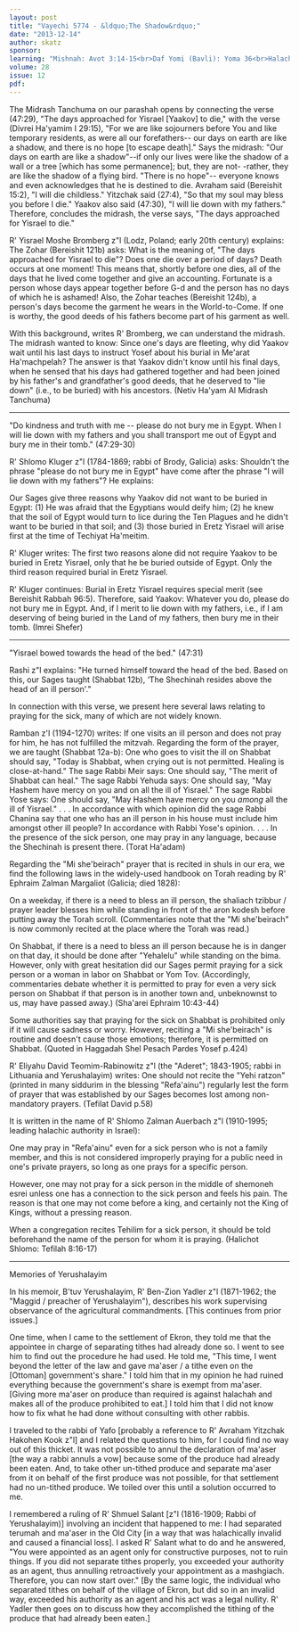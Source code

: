 ```yaml
---
layout: post
title: "Vayechi 5774 - &ldquo;The Shadow&rdquo;"
date: "2013-12-14"
author: skatz
sponsor: 
learning: "Mishnah: Avot 3:14-15<br>Daf Yomi (Bavli): Yoma 36<br>Halachah: Mishnah Berurah 320:6-8"
volume: 28
issue: 12
pdf: 
---
```


The Midrash Tanchuma on our parashah opens by connecting the verse (47:29), "The days approached for Yisrael \[Yaakov\] to die," with the verse (Divrei Ha'yamim I 29:15), "For we are like sojourners before You and like temporary residents, as were all our forefathers-- our days on earth are like a shadow, and there is no hope \[to escape death\]." Says the midrash: "Our days on earth are like a shadow"--if only our lives were like the shadow of a wall or a tree \[which has some permanence\]; but, they are not- -rather, they are like the shadow of a flying bird. "There is no hope"-- everyone knows and even acknowledges that he is destined to die. Avraham said (Bereishit 15:2), "I will die childless." Yitzchak said (27:4), "So that my soul may bless you before I die." Yaakov also said (47:30), "I will lie down with my fathers." Therefore, concludes the midrash, the verse says, "The days approached for Yisrael to die."

R' Yisrael Moshe Bromberg z"l (Lodz, Poland; early 20th century) explains: The Zohar (Bereishit 121b) asks: What is the meaning of, "The days approached for Yisrael to die"? Does one die over a period of days? Death occurs at one moment! This means that, shortly before one dies, all of the days that he lived come together and give an accounting. Fortunate is a person whose days appear together before G-d and the person has no days of which he is ashamed! Also, the Zohar teaches (Bereishit 124b), a person's days become the garment he wears in the World-to-Come. If one is worthy, the good deeds of his fathers become part of his garment as well.

With this background, writes R' Bromberg, we can understand the midrash. The midrash wanted to know: Since one's days are fleeting, why did Yaakov wait until his last days to instruct Yosef about his burial in Me'arat Ha'machpelah? The answer is that Yaakov didn't know until his final days, when he sensed that his days had gathered together and had been joined by his father's and grandfather's good deeds, that he deserved to "lie down" (i.e., to be buried) with his ancestors. (Netiv Ha'yam Al Midrash Tanchuma)

********

"Do kindness and truth with me -- please do not bury me in Egypt. When I will lie down with my fathers and you shall transport me out of Egypt and bury me in their tomb." (47:29-30)

R' Shlomo Kluger z"l (1784-1869; rabbi of Brody, Galicia) asks: Shouldn't the phrase "please do not bury me in Egypt" have come after the phrase "I will lie down with my fathers"? He explains:

Our Sages give three reasons why Yaakov did not want to be buried in Egypt: (1) He was afraid that the Egyptians would deify him; (2) he knew that the soil of Egypt would turn to lice during the Ten Plagues and he didn't want to be buried in that soil; and (3) those buried in Eretz Yisrael will arise first at the time of Techiyat Ha'meitim.

R' Kluger writes: The first two reasons alone did not require Yaakov to be buried in Eretz Yisrael, only that he be buried outside of Egypt. Only the third reason required burial in Eretz Yisrael.

R' Kluger continues: Burial in Eretz Yisrael requires special merit (see Bereishit Rabbah 96:5). Therefore, said Yaakov: Whatever you do, please do not bury me in Egypt. And, if I merit to lie down with my fathers, i.e., if I am deserving of being buried in the Land of my fathers, then bury me in their tomb. (Imrei Shefer)

********

"Yisrael bowed towards the head of the bed." (47:31)

Rashi z"l explains: "He turned himself toward the head of the bed. Based on this, our Sages taught (Shabbat 12b), &lsquo;The Shechinah resides above the head of an ill person'."

In connection with this verse, we present here several laws relating to praying for the sick, many of which are not widely known.

Ramban z'l (1194-1270) writes: If one visits an ill person and does not pray for him, he has not fulfilled the mitzvah. Regarding the form of the prayer, we are taught (Shabbat 12a-b): One who goes to visit the ill on Shabbat should say, "Today is Shabbat, when crying out is not permitted. Healing is close-at-hand." The sage Rabbi Meir says: One should say, "The merit of Shabbat can heal." The sage Rabbi Yehuda says: One should say, "May Hashem have mercy on you and on all the ill of Yisrael." The sage Rabbi Yose says: One should say, "May Hashem have mercy on you *among* all the ill of Yisrael." . . . In accordance with which opinion did the sage Rabbi Chanina say that one who has an ill person in his house must include him amongst other ill people? In accordance with Rabbi Yose's opinion. . . . In the presence of the sick person, one may pray in any language, because the Shechinah is present there. (Torat Ha'adam)

Regarding the "Mi she'beirach" prayer that is recited in shuls in our era, we find the following laws in the widely-used handbook on Torah reading by R' Ephraim Zalman Margaliot (Galicia; died 1828):

On a weekday, if there is a need to bless an ill person, the shaliach tzibbur / prayer leader blesses him while standing in front of the aron kodesh before putting away the Torah scroll. (Commentaries note that the "Mi she'beirach" is now commonly recited at the place where the Torah was read.)

On Shabbat, if there is a need to bless an ill person because he is in danger on that day, it should be done after "Yehalelu" while standing on the bima. However, only with great hesitation did our Sages permit praying for a sick person or a woman in labor on Shabbat or Yom Tov. (Accordingly, commentaries debate whether it is permitted to pray for even a very sick person on Shabbat if that person is in another town and, unbeknownst to us, may have passed away.) (Sha'arei Ephraim 10:43-44)

Some authorities say that praying for the sick on Shabbat is prohibited only if it will cause sadness or worry. However, reciting a "Mi she'beirach" is routine and doesn't cause those emotions; therefore, it is permitted on Shabbat. (Quoted in Haggadah Shel Pesach Pardes Yosef p.424)

R' Eliyahu David Teomim-Rabinowitz z"l (the "Aderet"; 1843-1905; rabbi in Lithuania and Yerushalayim) writes: One should not recite the "Yehi ratzon" (printed in many siddurim in the blessing "Refa'ainu") regularly lest the form of prayer that was established by our Sages becomes lost among non-mandatory prayers. (Tefilat David p.58)

It is written in the name of R' Shlomo Zalman Auerbach z"l (1910-1995; leading halachic authority in Israel):

One may pray in "Refa'ainu" even for a sick person who is not a family member, and this is not considered improperly praying for a public need in one's private prayers, so long as one prays for a specific person.

However, one may not pray for a sick person in the middle of shemoneh esrei unless one has a connection to the sick person and feels his pain. The reason is that one may not come before a king, and certainly not the King of Kings, without a pressing reason.

When a congregation recites Tehilim for a sick person, it should be told beforehand the name of the person for whom it is praying. (Halichot Shlomo: Tefilah 8:16-17)

********

Memories of Yerushalayim

In his memoir, B'tuv Yerushalayim, R' Ben-Zion Yadler z"l (1871-1962; the "Maggid / preacher of Yerushalayim"), describes his work supervising observance of the agricultural commandments. \[This continues from prior issues.\]

One time, when I came to the settlement of Ekron, they told me that the appointee in charge of separating tithes had already done so. I went to see him to find out the procedure he had used. He told me, "This time, I went beyond the letter of the law and gave ma'aser / a tithe even on the \[Ottoman\] government's share." I told him that in my opinion he had ruined everything because the government's share is exempt from ma'aser. \[Giving more ma'aser on produce than required is against halachah and makes all of the produce prohibited to eat.\] I told him that I did not know how to fix what he had done without consulting with other rabbis.

I traveled to the rabbi of Yafo \[probably a reference to R' Avraham Yitzchak Hakohen Kook z"l\] and I related the questions to him, for I could find no way out of this thicket. It was not possible to annul the declaration of ma'aser \[the way a rabbi annuls a vow\] because some of the produce had already been eaten. And, to take other un-tithed produce and separate ma'aser from it on behalf of the first produce was not possible, for that settlement had no un-tithed produce. We toiled over this until a solution occurred to me.

I remembered a ruling of R' Shmuel Salant \[z"l (1816-1909; Rabbi of Yerushalayim)\] involving an incident that happened to me: I had separated terumah and ma'aser in the Old City \[in a way that was halachically invalid and caused a financial loss\]. I asked R' Salant what to do and he answered, "You were appointed as an agent only for constructive purposes, not to ruin things. If you did not separate tithes properly, you exceeded your authority as an agent, thus annulling retroactively your appointment as a mashgiach. Therefore, you can now start over." \[By the same logic, the individual who separated tithes on behalf of the village of Ekron, but did so in an invalid way, exceeded his authority as an agent and his act was a legal nullity. R' Yadler then goes on to discuss how they accomplished the tithing of the produce that had already been eaten.\]

